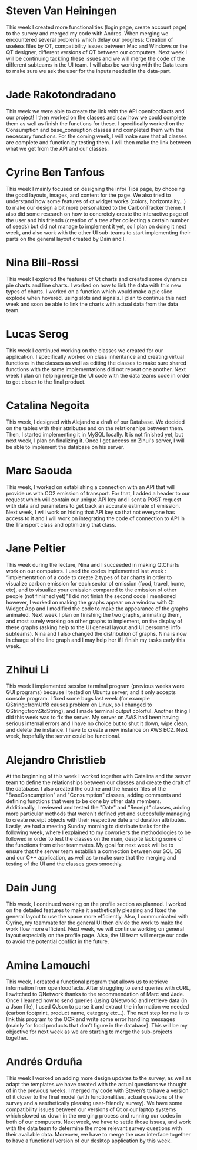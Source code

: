 # Steven Van Heiningen 
This week I created more functionalities (login page, create account page) to the survey and merged my code with Andres. When merging we encountered several problems which delay our progress: Creation of useless files by QT, compatibility issues between Mac and Windows or the QT designer, different versions of QT between our computers.
Next week I will be continuing tackling these issues and we will merge the code of the different subteams in the UI team. I will also be working with the Data team to make sure we ask the user for the inputs needed in the data-part.

# Jade Rakotondradano
This week we were able to create the link with the API openfoodfacts and our project! I then worked on the classes and saw how we could complete them as well as finish the functions for these. I specifically worked on the Consumption and base_consuption classes and completed them with the necessary functions. For the coming week, I will make sure that all classes are complete and function by testing them. I will then make the link between what we get from the API and our classes.

# Cyrine Ben Tanfous
This week I mainly focused on designing the info/ Tips page, by choosing the good layouts, images, and content for the page. We also tried to understand how some features of qt widget works (colors, horizontality...) to make our design a bit more personalized to the CarbonTracker theme. I also did some research on how to concretely create the interactive page of the user and his friends (creation of a tree after collecting a certain number of seeds) but did not manage to implement it yet, so I plan on doing it next week, and also work with the other UI sub-teams to start implementing their parts on the general layout created by Dain and I.

# Nina Bili-Rossi 
This week I explored the features of Qt charts and created some dynamics pie charts and line charts. I worked on how to link the data with this new types of charts. I worked on a function which would make a pie slice explode when hovered, using slots and signals. I plan to continue this next week and soon be able to link the charts with actual data from the data team.

# Lucas Serog
This week I continued working on the classes we created for our application. I specifically worked on class inheritance and creating virtual functions in the classes as well as editing the classes to make sure shared functions with the same implementations did not repeat one another. Next week I plan on helping merge the UI code with the data teams code in order to get closer to the final product.

# Catalina Negoita
This week, I designed with Alejandro a draft of our Database. We decided on the tables with their attributes and on the relationships between them. Then, I started implementing it in MySQL locally. It is not finished yet, but next week, I plan on finalizing it. Once I get access on Zihui's server, I will be able to implement the database on his server.

# Marc Saouda
This week, I worked on establishing a connection with an API that will provide us with CO2 emission of transport. For that, I added a header to our request which will contain our unique API key and I sent a POST request with data and parameters to get back an accurate estimate of emission. Next week, I will work on hiding that API key so that not everyone has access to it and I will work on integrating the code of connection to API in the Transport class and optimizing that class.

# Jane Peltier
This week during the lecture, Nina and I succeeded in making QtCharts work on our computers.
I used the codes implemented last week :
“implementation of a code to create 2 types of bar charts in order to visualize carbon emission for each sector of emission (food, travel, home, etc), and to visualize your emission compared to the emission of other people (not finished yet)”
I did not finish the second code I mentioned however, I worked on making the graphs appear on a window with Qt Widget App and I modified the code to make the appearance of the graphs animated.
Next week I plan on finishing the two graphs, animating them, and most surely working on other graphs to implement, on the display of these graphs (asking help to the UI general layout and UI personnel info subteams). Nina and I also changed the distribution of graphs. Nina is now in charge of the line graph and I may help her if I finish my tasks early this week.

# Zhihui Li
This week I implemented session terminal program (previous weeks were GUI programs) because I tested on Ubuntu server, and it only accepts console program.
I fixed some bugs last week (for example QString::fromUtf8 causes problem on Linux, so I changed to QString::fromStdString), and I made terminal output colorful.
Another thing I did this week was to fix the server. My server on AWS had been having serious internal errors and I have no choice but to shut it down, wipe clean, and delete the instance. I have to create a new instance on AWS EC2. Next week, hopefully the server could be functional.

# Alejandro Christlieb
At the beginning of this week I worked together with Catalina and the server team to define the relationships between our classes and create the draft of the database. I also created the outline and the header files of the "BaseConcumption" and "Consumption" classes, adding comments and defining functions that were to be done by other data members. Additionally, I reviewed and tested the "Date" and "Receipt" classes, adding more particular methods that weren't defined yet and succesfully managing to create receipt objects with their respective date and duration attributes. Lastly, we had a meeting Sunday morning to distribute tasks for the following week, where I explained to my coworkers the methodologies to be followed in order to test the classes on the main, despite lacking some of the functions from other teammates. My goal for next week will be to ensure that the server team establish a connection between our SQL DB and our C++ application, as well as to make sure that the merging and testing of the UI and the classes goes smoothly. 

# Dain Jung
This week, I continued working on the profile section as planned. I worked on the detailed features to make it aesthetically pleasing and fixed the general layout to use the space more efficiently. Also, I communicated with Cyrine, my teammate for the general UI then divide the work to make the work flow more efficient.
Next week, we will continue working on general layout especially on the profile page. Also, the UI team will merge our code to avoid the potential conflict in the future.

# Amine Lamouchi 
This week, I created a functional program that allows us to retrieve information from openfoodfacts. After struggling to send queries with cURL, I switched to QNetwork thanks to the recommendation of Marc and Jade. Once I learned how to send queries (using QNetwork) and retrieve data (in a Json file), I used QJson to parse it and extract the information we needed (carbon footprint, product name, category etc…). The next step for me is to link this program to the OCR and write some error handling messages (mainly for food products that don’t figure in the database). This will be my objective for next week as we are starting to merge the sub-projects together.

# Andrés Orduña
This week I worked on adding more design updates to the survey, as well as adapt the templates we have created with the actual questions we thought of in the previous weeks. I merged my code with Steven’s to have a version of it closer to the final model (with functionalities, actual questions of the survey and a aesthetically pleasing user-friendly survey). We have some compatibility issues between our versions of Qt or our laptop systems which slowed us down in the merging process and running our codes in both of our computers. Next week, we have to settle those issues, and work with the data team to determine the more relevant survey questions with their available data. Moreover, we have to merge the user interface together to have a functional version of our desktop application by this week.
